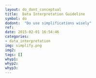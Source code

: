 ```yaml
---
layout: do_dont_conceptual
title:  Data Interpretation Guideline
symbol: do
dodont:  "Do use simplifications wisely"
ref:  
date: 2015-02-01 16:54:46
categories:
- data_interpretation
img: simplify.png
img2: 
tags: []
whyp1:
whyp2:
whyp3:
---
```

